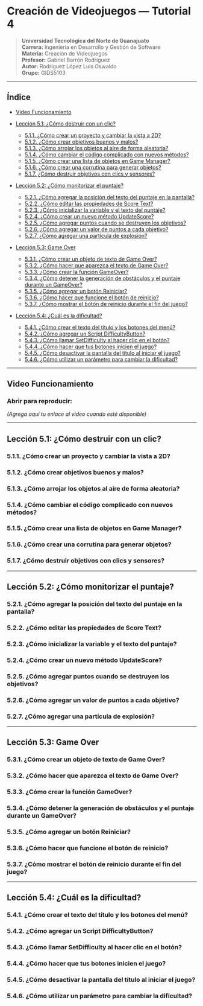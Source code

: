 # Creación de Videojuegos — Tutorial 4  

> **Universidad Tecnológica del Norte de Guanajuato**  
> **Carrera:** Ingeniería en Desarrollo y Gestión de Software  
> **Materia:** Creación de Videojuegos  
> **Profesor:** Gabriel Barrón Rodríguez  
> **Autor:** Rodríguez López Luis Oswaldo  
> **Grupo:** GIDS5103  

---

## Índice  

- [Video Funcionamiento](#video-funcionamiento)  
- [Lección 5.1: ¿Cómo destruir con un clic?](#lección-51-cómo-destruir-con-un-clic)  
  - [5.1.1. ¿Cómo crear un proyecto y cambiar la vista a 2D?](#511-cómo-crear-un-proyecto-y-cambiar-la-vista-a-2d)  
  - [5.1.2. ¿Cómo crear objetivos buenos y malos?](#512-cómo-crear-objetivos-buenos-y-malos)  
  - [5.1.3. ¿Cómo arrojar los objetos al aire de forma aleatoria?](#513-cómo-arrojar-los-objetos-al-aire-de-forma-aleatoria)  
  - [5.1.4. ¿Cómo cambiar el código complicado con nuevos métodos?](#514-cómo-cambiar-el-código-complicado-con-nuevos-métodos)  
  - [5.1.5. ¿Cómo crear una lista de objetos en Game Manager?](#515-cómo-crear-una-lista-de-objetos-en-game-manager)  
  - [5.1.6. ¿Cómo crear una corrutina para generar objetos?](#516-cómo-crear-una-corrutina-para-generar-objetos)  
  - [5.1.7. ¿Cómo destruir objetivos con clics y sensores?](#517-cómo-destruir-objetivos-con-clics-y-sensores)  

- [Lección 5.2: ¿Cómo monitorizar el puntaje?](#lección-52-cómo-monitorizar-el-puntaje)  
  - [5.2.1. ¿Cómo agregar la posición del texto del puntaje en la pantalla?](#521-cómo-agregar-la-posición-del-texto-del-puntaje-en-la-pantalla)  
  - [5.2.2. ¿Cómo editar las propiedades de Score Text?](#522-cómo-editar-las-propiedades-de-score-text)  
  - [5.2.3. ¿Cómo inicializar la variable y el texto del puntaje?](#523-cómo-inicializar-la-variable-y-el-texto-del-puntaje)  
  - [5.2.4. ¿Cómo crear un nuevo método UpdateScore?](#524-cómo-crear-un-nuevo-método-updatescore)  
  - [5.2.5. ¿Cómo agregar puntos cuando se destruyen los objetivos?](#525-cómo-agregar-puntos-cuando-se-destruyen-los-objetivos)  
  - [5.2.6. ¿Cómo agregar un valor de puntos a cada objetivo?](#526-cómo-agregar-un-valor-de-puntos-a-cada-objetivo)  
  - [5.2.7. ¿Cómo agregar una partícula de explosión?](#527-cómo-agregar-una-partícula-de-explosión)  

- [Lección 5.3: Game Over](#lección-53-game-over)  
  - [5.3.1. ¿Cómo crear un objeto de texto de Game Over?](#531-cómo-crear-un-objeto-de-texto-de-game-over)  
  - [5.3.2. ¿Cómo hacer que aparezca el texto de Game Over?](#532-cómo-hacer-que-aparezca-el-texto-de-game-over)  
  - [5.3.3. ¿Cómo crear la función GameOver?](#533-cómo-crear-la-función-gameover)  
  - [5.3.4. ¿Cómo detener la generación de obstáculos y el puntaje durante un GameOver?](#534-cómo-detener-la-generación-de-obstáculos-y-el-puntaje-durante-un-gameover)  
  - [5.3.5. ¿Cómo agregar un botón Reiniciar?](#535-cómo-agregar-un-botón-reiniciar)  
  - [5.3.6. ¿Cómo hacer que funcione el botón de reinicio?](#536-cómo-hacer-que-funcione-el-botón-de-reinicio)  
  - [5.3.7. ¿Cómo mostrar el botón de reinicio durante el fin del juego?](#537-cómo-mostrar-el-botón-de-reinicio-durante-el-fin-del-juego)  

- [Lección 5.4: ¿Cuál es la dificultad?](#lección-54-cuál-es-la-dificultad)  
  - [5.4.1. ¿Cómo crear el texto del título y los botones del menú?](#541-cómo-crear-el-texto-del-título-y-los-botones-del-menú)  
  - [5.4.2. ¿Cómo agregar un Script DifficultyButton?](#542-cómo-agregar-un-script-difficultybutton)  
  - [5.4.3. ¿Cómo llamar SetDifficulty al hacer clic en el botón?](#543-cómo-llamar-setdifficulty-al-hacer-clic-en-el-botón)  
  - [5.4.4. ¿Cómo hacer que tus botones inicien el juego?](#544-cómo-hacer-que-tus-botones-inicien-el-juego)  
  - [5.4.5. ¿Cómo desactivar la pantalla del título al iniciar el juego?](#545-cómo-desactivar-la-pantalla-del-título-al-iniciar-el-juego)  
  - [5.4.6. ¿Cómo utilizar un parámetro para cambiar la dificultad?](#546-cómo-utilizar-un-parámetro-para-cambiar-la-dificultad)  

---

## Video Funcionamiento  

### Abrir para reproducir:  
*(Agrega aquí tu enlace al video cuando esté disponible)*  

---

## Lección 5.1: ¿Cómo destruir con un clic?

### 5.1.1. ¿Cómo crear un proyecto y cambiar la vista a 2D?  
### 5.1.2. ¿Cómo crear objetivos buenos y malos?  
### 5.1.3. ¿Cómo arrojar los objetos al aire de forma aleatoria?  
### 5.1.4. ¿Cómo cambiar el código complicado con nuevos métodos?  
### 5.1.5. ¿Cómo crear una lista de objetos en Game Manager?  
### 5.1.6. ¿Cómo crear una corrutina para generar objetos?  
### 5.1.7. ¿Cómo destruir objetivos con clics y sensores?  

---

## Lección 5.2: ¿Cómo monitorizar el puntaje?

### 5.2.1. ¿Cómo agregar la posición del texto del puntaje en la pantalla?  
### 5.2.2. ¿Cómo editar las propiedades de Score Text?  
### 5.2.3. ¿Cómo inicializar la variable y el texto del puntaje?  
### 5.2.4. ¿Cómo crear un nuevo método UpdateScore?  
### 5.2.5. ¿Cómo agregar puntos cuando se destruyen los objetivos?  
### 5.2.6. ¿Cómo agregar un valor de puntos a cada objetivo?  
### 5.2.7. ¿Cómo agregar una partícula de explosión?  

---

## Lección 5.3: Game Over

### 5.3.1. ¿Cómo crear un objeto de texto de Game Over?  
### 5.3.2. ¿Cómo hacer que aparezca el texto de Game Over?  
### 5.3.3. ¿Cómo crear la función GameOver?  
### 5.3.4. ¿Cómo detener la generación de obstáculos y el puntaje durante un GameOver?  
### 5.3.5. ¿Cómo agregar un botón Reiniciar?  
### 5.3.6. ¿Cómo hacer que funcione el botón de reinicio?  
### 5.3.7. ¿Cómo mostrar el botón de reinicio durante el fin del juego?  

---

## Lección 5.4: ¿Cuál es la dificultad?

### 5.4.1. ¿Cómo crear el texto del título y los botones del menú?  
### 5.4.2. ¿Cómo agregar un Script DifficultyButton?  
### 5.4.3. ¿Cómo llamar SetDifficulty al hacer clic en el botón?  
### 5.4.4. ¿Cómo hacer que tus botones inicien el juego?  
### 5.4.5. ¿Cómo desactivar la pantalla del título al iniciar el juego?  
### 5.4.6. ¿Cómo utilizar un parámetro para cambiar la dificultad?  
